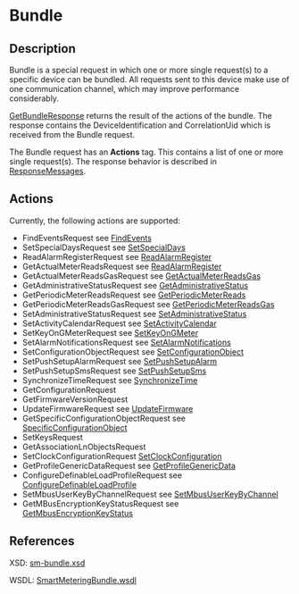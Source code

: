 # Bundle

## Description

Bundle is a special request in which one or more single request\(s\) to a specific device can be bundled. All requests sent to this device make use of one communication channel, which may improve performance considerably.

[GetBundleResponse](getbundleresponse.md) returns the result of the actions of the bundle. The response contains the DeviceIdentification and CorrelationUid which is received from the Bundle request.

The Bundle request has an **Actions** tag. This contains a list of one or more single request\(s\). The response behavior is described in [ResponseMessages](../../responsemessages.md).

## Actions

Currently, the following actions are supported:

* FindEventsRequest see [FindEvents](../management/findevents.md)
* SetSpecialDaysRequest see [SetSpecialDays](../configuration/setspecialdays.md)
* ReadAlarmRegisterRequest see [ReadAlarmRegister](../monitoring/readalarmregister.md)
* GetActualMeterReadsRequest see [ReadAlarmRegister](../monitoring/readalarmregister.md)
* GetActualMeterReadsGasRequest see [GetActualMeterReadsGas](../monitoring/getactualmeterreadsgas.md)
* GetAdministrativeStatusRequest see [GetAdministrativeStatus](../configuration/getadministrativestatus.md)
* GetPeriodicMeterReadsRequest see [GetPeriodicMeterReads](../monitoring/getperiodicmeterreads.md)
* GetPeriodicMeterReadsGasRequest see [GetPeriodicMeterReadsGas](../monitoring/getperiodicmeterreadsgas.md)
* SetAdministrativeStatusRequest see [SetAdministrativeStatus](../configuration/setadministrativestatus.md)
* SetActivityCalendarRequest see [SetActivityCalendar](../configuration/setactivitycalendar.md)
* SetKeyOnGMeterRequest see [SetKeyOnGMeter](../configuration/setkeyongmeter.md)
* SetAlarmNotificationsRequest see [SetAlarmNotifications](../configuration/setalarmnotifications.md)
* SetConfigurationObjectRequest see [SetConfigurationObject](../configuration/setconfigurationobject.md)
* SetPushSetupAlarmRequest see [SetPushSetupAlarm](../configuration/setpushsetupalarm.md)
* SetPushSetupSmsRequest see [SetPushSetupSms](../configuration/setpushsetupsms.md)
* SynchronizeTimeRequest see [SynchronizeTime](../adhocmanagement/synchronizetime.md)
* GetConfigurationRequest
* GetFirmwareVersionRequest
* UpdateFirmwareRequest see [UpdateFirmware](../configuration/updatefirmware.md)
* GetSpecificConfigurationObjectRequest see [SpecificConfigurationObject](../adhocmanagement/specificconfigurationobject.md)
* SetKeysRequest
* GetAssociationLnObjectsRequest
* SetClockConfigurationRequest [SetClockConfiguration](https://github.com/OSGP/Documentation/tree/805a7da4c3cbf27ddb6aed765ebc7a7eab320933/Domains/Smartmetering/smartmeteringwebservices/SetClockConfiguration.md)
* GetProfileGenericDataRequest see [GetProfileGenericData](../monitoring/getprofilegenericdata.md)
* ConfigureDefinableLoadProfileRequest see [ConfigureDefinableLoadProfile](../configuration/configuredefinableloadprofile.md)
* SetMbusUserKeyByChannelRequest see [SetMbusUserKeyByChannel](../configuration/setmbususerkeybychannel.md)
* GetMBusEncryptionKeyStatusRequest see [GetMbusEncryptionKeyStatus](../configuration/getmbusencryptionkeystatus.md)

## References

XSD: [sm-bundle.xsd](https://github.com/OSGP/open-smart-grid-platform/blob/development/osgp/shared/osgp-ws-smartmetering/src/main/resources/schemas/sm-bundle.xsd)

WSDL: [SmartMeteringBundle.wsdl](https://github.com/OSGP/open-smart-grid-platform/blob/development/osgp/shared/osgp-ws-smartmetering/src/main/resources/SmartMeteringBundle.wsdl)


